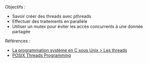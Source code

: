 
Objectifs :

 * Savoir créer des threads avec pthreads
 * Effectuer des traitements en parallèle
 * Utiliser un mutex pour éviter les accès concurrents à une donnée partagée

Références :

 * [La programmation système en C sous Unix > Les threads](https://openclassrooms.com/courses/la-programmation-systeme-en-c-sous-unix/les-threads-3)
 * [POSIX Threads Programming](https://computing.llnl.gov/tutorials/pthreads/)
 